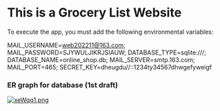 # This is a Grocery List Website


To execute the app, you must add the following environmental variables:

MAIL_USERNAME=web202211@163.com;
MAIL_PASSWORD=SJYWULJIKRJSIAUW;
DATABASE_TYPE=sqlite:///;
DATABASE_NAME=online_shop.db;
MAIL_SERVER=smtp.163.com;
MAIL_PORT=465;
SECRET_KEY=dheugdu//::1234ty34567dhwgefyweigf

### ER graph for database (1st draft)
[![xeWqq1.png](https://s1.ax1x.com/2022/09/28/xeWqq1.png)](https://imgse.com/i/xeWqq1)

